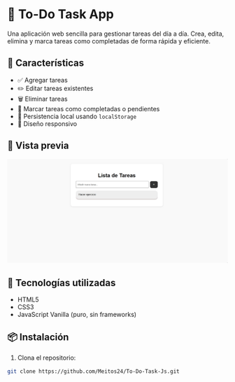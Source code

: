 # 📝 To-Do Task App

Una aplicación web sencilla para gestionar tareas del día a día. Crea, edita, elimina y marca tareas como completadas de forma rápida y eficiente.

## 🚀 Características

- ✅ Agregar tareas
- ✏️ Editar tareas existentes
- 🗑️ Eliminar tareas
- 📌 Marcar tareas como completadas o pendientes
- 💾 Persistencia local usando `localStorage`
- 📱 Diseño responsivo

## 📸 Vista previa

![Demo](./images/captura-pagina.jpeg) <!-- Reemplaza esto por una captura o GIF si tienes -->

## 🧰 Tecnologías utilizadas

- HTML5
- CSS3
- JavaScript Vanilla (puro, sin frameworks)

## 📦 Instalación

1. Clona el repositorio:

```bash
git clone https://github.com/Meitos24/To-Do-Task-Js.git

